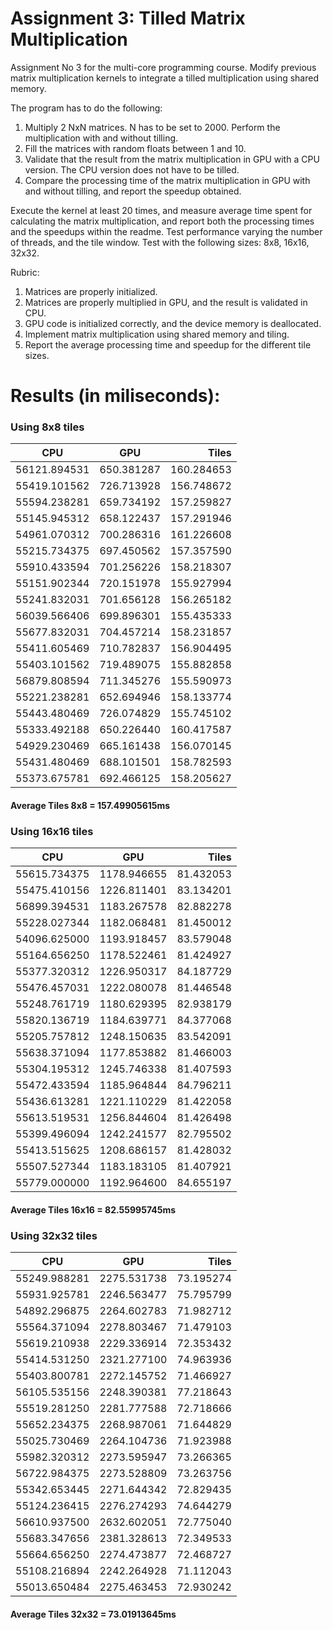 # Assignment 3: Tilled Matrix Multiplication

Assignment No 3 for the multi-core programming course. Modify previous matrix multiplication kernels to integrate a tilled multiplication using shared memory.

The program has to do the following:

1. Multiply 2 NxN matrices. N has to be set to 2000. Perform the multiplication with and without tilling.
2. Fill the matrices with random floats between 1 and 10.
3. Validate that the result from the matrix multiplication in GPU with a CPU version. The CPU version does not have to be tilled.
4. Compare the processing time of the matrix multiplication in GPU with and without tilling, and report the speedup obtained.

Execute the kernel at least 20 times, and measure average time spent for calculating the matrix multiplication, and report both the processing times and the speedups within the readme. Test performance varying the number of threads, and the tile window. Test with the following sizes: 8x8, 16x16, 32x32.

Rubric:

1. Matrices are properly initialized.
2. Matrices are properly multiplied in GPU, and the result is validated in CPU.
3. GPU code is initialized correctly, and the device memory is deallocated.
4. Implement matrix multiplication using shared memory and tiling.
5. Report the average processing time and speedup for the different tile sizes.

# Results (in miliseconds):

### Using 8x8 tiles

| CPU          | GPU          | Tiles      |
| ------------ |:------------:| ----------:|
| 56121.894531 | 650.381287   | 160.284653 |
| 55419.101562 | 726.713928   | 156.748672 |
| 55594.238281 | 659.734192   | 157.259827 |
| 55145.945312 | 658.122437   | 157.291946 |
| 54961.070312 | 700.286316   | 161.226608 |
| 55215.734375 | 697.450562   | 157.357590 |
| 55910.433594 | 701.256226   | 158.218307 |
| 55151.902344 | 720.151978   | 155.927994 |
| 55241.832031 | 701.656128   | 156.265182 |
| 56039.566406 | 699.896301   | 155.435333 |
| 55677.832031 | 704.457214   | 158.231857 |
| 55411.605469 | 710.782837   | 156.904495 |
| 55403.101562 | 719.489075   | 155.882858 |
| 56879.808594 | 711.345276   | 155.590973 |
| 55221.238281 | 652.694946   | 158.133774 |
| 55443.480469 | 726.074829   | 155.745102 |
| 55333.492188 | 650.226440   | 160.417587 |
| 54929.230469 | 665.161438   | 156.070145 |
| 55431.480469 | 688.101501   | 158.782593 |
| 55373.675781 | 692.466125   | 158.205627 |

#### Average Tiles 8x8 = 157.49905615ms


### Using 16x16 tiles

| CPU          | GPU          | Tiles     |
| ------------ |:------------:| ---------:|
| 55615.734375 | 1178.946655  | 81.432053 |
| 55475.410156 | 1226.811401  | 83.134201 |
| 56899.394531 | 1183.267578  | 82.882278 |
| 55228.027344 | 1182.068481  | 81.450012 |
| 54096.625000 | 1193.918457  | 83.579048 |
| 55164.656250 | 1178.522461  | 81.424927 |
| 55377.320312 | 1226.950317  | 84.187729 |
| 55476.457031 | 1222.080078  | 81.446548 |
| 55248.761719 | 1180.629395  | 82.938179 |
| 55820.136719 | 1184.639771  | 84.377068 |
| 55205.757812 | 1248.150635  | 83.542091 |
| 55638.371094 | 1177.853882  | 81.466003 |
| 55304.195312 | 1245.746338  | 81.407593 |
| 55472.433594 | 1185.964844  | 84.796211 |
| 55436.613281 | 1221.110229  | 81.422058 |
| 55613.519531 | 1256.844604  | 81.426498 |
| 55399.496094 | 1242.241577  | 82.795502 |
| 55413.515625 | 1208.686157  | 81.428032 |
| 55507.527344 | 1183.183105  | 81.407921 |
| 55779.000000 | 1192.964600  | 84.655197 |

#### Average Tiles 16x16 = 82.55995745ms

### Using 32x32 tiles

| CPU          | GPU          | Tiles     |
| ------------ |:------------:| ---------:|
| 55249.988281 | 2275.531738  | 73.195274 |
| 55931.925781 | 2246.563477  | 75.795799 |
| 54892.296875 | 2264.602783  | 71.982712 |
| 55564.371094 | 2278.803467  | 71.479103 |
| 55619.210938 | 2229.336914  | 72.353432 |
| 55414.531250 | 2321.277100  | 74.963936 |
| 55403.800781 | 2272.145752  | 71.466927 |
| 56105.535156 | 2248.390381  | 77.218643 |
| 55519.281250 | 2281.777588  | 72.718666 |
| 55652.234375 | 2268.987061  | 71.644829 |
| 55025.730469 | 2264.104736  | 71.923988 |
| 55982.320312 | 2273.595947  | 73.266365 |
| 56722.984375 | 2273.528809  | 73.263756 |
| 55342.653445 | 2271.644342  | 72.829435 |
| 55124.236415 | 2276.274293  | 74.644279 |
| 56610.937500 | 2632.602051  | 72.775040 |
| 55683.347656 | 2381.328613  | 72.349533 |
| 55664.656250 | 2274.473877  | 72.468727 |
| 55108.216894 | 2242.264928  | 71.112043 |
| 55013.650484 | 2275.463453  | 72.930242 |

#### Average Tiles 32x32 = 73.01913645ms
